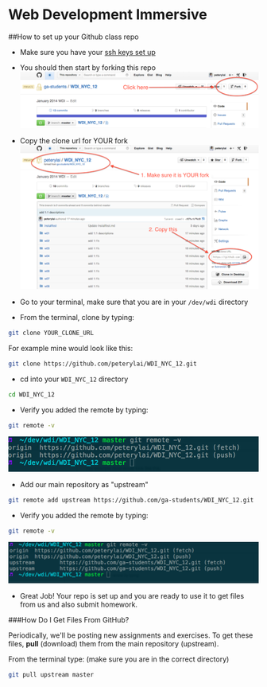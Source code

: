 Web Development Immersive
============================

##How to set up your Github class repo

* Make sure you have your [ssh keys set up](https://help.github.com/articles/generating-ssh-keys)

* You should then start by forking this repo
![fork](screenshots/fork.png)

* Copy the clone url for YOUR fork
![clone url](screenshots/cloneurl.png)

* Go to your terminal, make sure that you are in your `/dev/wdi` directory

* From the terminal, clone by typing:

```bash
git clone YOUR_CLONE_URL
```
For example mine would look like this:

```bash
git clone https://github.com/peterylai/WDI_NYC_12.git
```

* cd into your `WDI_NYC_12` directory

```bash
cd WDI_NYC_12
```

* Verify you added the remote by typing:

```bash
git remote -v
```
![remote](screenshots/remote.png)

* Add our main repository as "upstream"

```bash
git remote add upstream https://github.com/ga-students/WDI_NYC_12.git
```

* Verify you added the remote by typing:

```bash
git remote -v
```
![upstream](screenshots/upstream.png)

* Great Job! Your repo is set up and you are ready to use it to get files from us and also submit homework.

###How Do I Get Files From GitHub?

Periodically, we'll be posting new assignments and exercises. To get these files, __pull__ (download) them from the main repository (upstream).

From the terminal type:
(make sure you are in the correct directory)

```bash
git pull upstream master
```